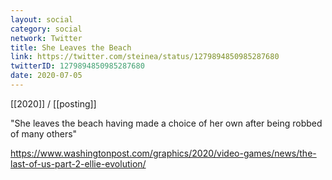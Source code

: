 ```yaml
---
layout: social
category: social
network: Twitter
title: She Leaves the Beach
link: https://twitter.com/steinea/status/1279894850985287680
twitterID: 1279894850985287680
date: 2020-07-05
---
```


[[2020]] / [[posting]]

"She leaves the beach having made a choice of her own after being robbed of many others"

<https://www.washingtonpost.com/graphics/2020/video-games/news/the-last-of-us-part-2-ellie-evolution/>
